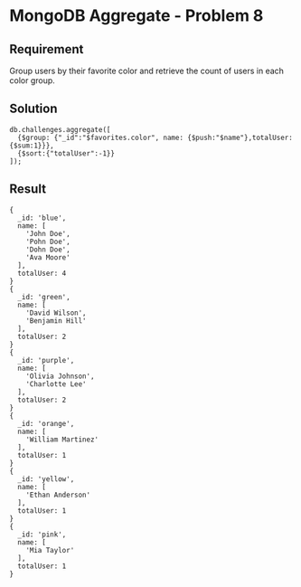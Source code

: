 # MongoDB Aggregate - Problem 8

## Requirement

Group users by their favorite color and retrieve the count of users in each color group.

## Solution

```agg
db.challenges.aggregate([
  {$group: {"_id":"$favorites.color", name: {$push:"$name"},totalUser: {$sum:1}}},
  {$sort:{"totalUser":-1}}
]);
```

## Result

```result
{
  _id: 'blue',
  name: [
    'John Doe',
    'Pohn Doe',
    'Dohn Doe',
    'Ava Moore'
  ],
  totalUser: 4
}
{
  _id: 'green',
  name: [
    'David Wilson',
    'Benjamin Hill'
  ],
  totalUser: 2
}
{
  _id: 'purple',
  name: [
    'Olivia Johnson',
    'Charlotte Lee'
  ],
  totalUser: 2
}
{
  _id: 'orange',
  name: [
    'William Martinez'
  ],
  totalUser: 1
}
{
  _id: 'yellow',
  name: [
    'Ethan Anderson'
  ],
  totalUser: 1
}
{
  _id: 'pink',
  name: [
    'Mia Taylor'
  ],
  totalUser: 1
}
```
